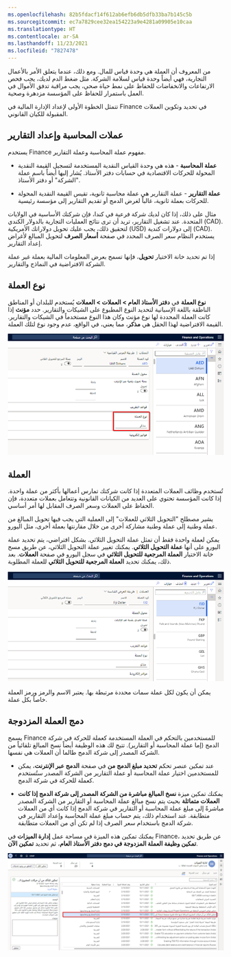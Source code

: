 ```yaml
---
ms.openlocfilehash: 82b5fdacf14f612ab6efb6db5dfb33ba7b145c5b
ms.sourcegitcommit: ec7a7829cee32ea154223a9e4281a09905e10caa
ms.translationtype: HT
ms.contentlocale: ar-SA
ms.lasthandoff: 11/23/2021
ms.locfileid: "7827478"
---
```

من المعروف أن العملة هي وحدة قياس للمال. ومع ذلك، عندما يتعلق الأمر بالأعمال التجارية، فهي أيضاً وحدة قياس لسلامة الشركة. مثل ضغط الدم لديك، يجب فحص الارتفاعات والانخفاضات للحفاظ على نمط حياة صحي، يجب مراقبة تدفق الأموال في العمل باستمرار للحفاظ على المؤسسة مزدهرة وصحية. 

تتمثل الخطوة الأولى لإعداد الإدارة المالية في Finance في تحديد وتكوين العملات المقبولة للكيان القانوني.

## <a name="accounting-and-reporting-currencies"></a>عملات المحاسبة وإعداد التقارير

يستخدم Finance مفهوم عملة المحاسبة وعملة التقارير.

- **عملة المحاسبة** - هذه هي وحدة القياس النقدية المستخدمة لتسجيل القيمة النقدية المحولة للحركات الاقتصادية في حسابات دفتر الأستاذ. يُشار إليها أيضاً باسم عملة "الشركة" أو دفتر الأستاذ. 

- **عملة التقارير** - عملة التقارير هي عملة محاسبة ثانوية، تقيس القيمة النقدية المحولة للحركات بعملة ثانوية، غالباً لغرض الدمج أو تقديم التقارير إلى مؤسسة رئيسية.

مثال على ذلك، إذا كان لديك شركة فرعية في كندا، فإن شركتك الأساسية في الولايات المتحدة. عند تشغيل التقارير، تريد أن ترى نتائج العمليات التجارية بالدولار الكندي (CAD). لتحقيق ذلك، يجب عليك تحويل دولاراتك الأمريكية (USD) إلى دولارات كندية (CAD). يستخدم النظام سعر الصرف المحدد في صفحة **أسعار الصرف** لتحويل المبالغ لأغراض إعداد التقارير.

إذا تم تحديد خانة الاختيار **تحويل**، فإنها تسمح بعرض المعلومات المالية بعملة غير عملة الشركة الافتراضية في النماذج والتقارير.

## <a name="currency-gender"></a>نوع العملة

**نوع العملة** في **دفتر الأستاذ العام > العملات > العملات** يُستخدم للبلدان أو المناطق الناطقة باللغة الإسبانية لتحديد النوع المطبوع على الشيكات والتقارير. حدد **مؤنث** إذا كانت العملة المحددة لها نوع مؤنث وكان هذا النوع مستخدماً في الشيكات والتقارير. القيمة الافتراضية لهذا الحقل هي **مذكر**، مما يعني، في الواقع، عدم وجود نوع لتلك العملة.

![لقطة شاشة لحقل نوع العملة في صفحة العملات.](../media/gender.png)


## <a name="currency"></a>العملة 

تُستخدم وظائف العملات المتعددة إذا كانت شركتك تمارس أعمالها بأكثر من عملة واحدة. إذا كانت المؤسسة تحتوي على العديد من الكيانات القانونية وتتعامل بعملات متعددة، فإن الحفاظ على العملات وسعر الصرف المقابل لها أمر أساسي.

يشير مصطلح "التحويل الثلاثي للعملات" إلى العملية التي يجب فيها تحويل المبالغ من عملة وطنية إلى عملة وطنية مشاركة أخرى من خلال مقارنتها بعملة أخرى، مثل اليورو.

يمكن لعملة واحدة فقط أن تمثل عملة التحويل الثلاثي. بشكل افتراضي، يتم تحديد عملة اليورو على أنها **عملة التحويل الثلاثي**. يمكنك تغيير عملة التحويل الثلاثي، عن طريق مسح خانة الاختيار **العملة المرجعية للتحويل الثلاثي** في سجل اليورو في صفحة **العملات**. بعد ذلك، يمكنك تحديد **العملة المرجعية للتحويل الثلاثي** للعملة المطلوبة.
 
![لقطة شاشة لصفحة العملات تظهر خانة الاختيار العملة المرجعية للتحويل الثلاثي.](../media/currencies.png)

يمكن أن يكون لكل عملة سمات محددة مرتبطة بها. يعتبر الاسم والرمز ورمز العملة خاصاً بكل عملة.

## <a name="dual-currency-consolidation"></a>دمج العملة المزدوجة

يسمح Finance للمستخدمين بالتحكم في العملة المستخدمة كعملة للحركة في شركة الدمج (إما عملة المحاسبة أو التقارير). تتيح لك هذه الوظيفة أيضاً نسخ المبالغ تلقائياً من الشركة المصدر إلى شركة الدمج طالما أن العملات هي نفسها. 

- عند تمكين عنصر تحكم **تحديد مبلغ الدمج من** في صفحة **الدمج عبر الإنترنت**، يمكن للمستخدمين اختيار عملة المحاسبة أو عملة التقارير من الشركة المصدر ستُستخدم كعملة للحركة في شركة الدمج. 

- يمكنك تمكين ميزة **نسخ المبالغ مباشرة من الشركة المصدر إلى شركة الدمج إذا كانت العملات متماثلة** بحيث يتم نسخ مبالغ عملة المحاسبة أو التقارير من الشركة المصدر مباشرةً إلى مبلغ عملة المحاسبة أو التقارير في شركة الدمج إذا كانت أي من العملات متطابقة. عند استخدام ذلك، يتم حساب مبلغ عملة المحاسبة وإعداد التقارير في شركة الدمج باستخدام سعر الصرف إذا لم تكن أي من العملات متطابقة. 

يمكنك تمكين هذه الميزة في مساحة عمل **إدارة الميزات** في Finance، عن طريق تحديد **تمكين وظيفة العملة المزدوجة في دمج دفتر الأستاذ العام**، ثم تحديد **تمكين الآن**.

[![لقطة شاشة لمساحة عمل إدارة الميزات تبرز تمكين وظيفة العملة المزدوجة في دمج دفتر الأستاذ العام.](../media/feature-management.png)](../media/feature-management.png#lightbox)

